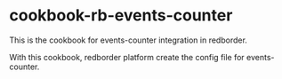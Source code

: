 # cookbook-rb-events-counter

This is the cookbook for events-counter integration in redborder.

With this cookbook, redborder platform create the config file for events-counter.
